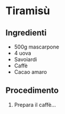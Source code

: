 # Tiramisù

## Ingredienti
- 500g mascarpone
- 4 uova
- Savoiardi
- Caffè
- Cacao amaro

## Procedimento
1. Prepara il caffè...
